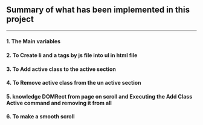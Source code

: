 ## Summary of what has been implemented in this project
___
#### 1. The Main variables
#### 2. To Create li and a tags by js file into ul in html file
#### 3. To Add active class to the active section
#### 4. To Remove active class from the un active section
#### 5. knowledge DOMRect from page on scroll and Executing the Add Class Active command and removing it from all
#### 6. To make a smooth scroll